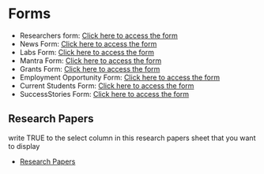 
# Forms

- Researchers form: [Click here to access the form](https://forms.gle/vy1PBRf58NDpCZiVA)
- News Form: [Click here to access the form](https://forms.gle/V2nKHTsRCiRAcyvt7)
- Labs Form: [Click here to access the form](https://forms.gle/HdDWP5bT7fmWE7icA)
- Mantra Form: [Click here to access the form](https://forms.gle/SggXF6wS2i4waBYg8)
- Grants Form: [Click here to access the form](https://forms.gle/jDLQSozrX9HThHEm6)
- Employment Opportunity Form: [Click here to access the form](https://forms.gle/XMvALAXaaUXVMKcc9)
- Current Students Form: [Click here to access the form](https://forms.gle/tzT1auzhpbPSHWDL7)
- SuccessStories Form: [Click here to access the form](https://forms.gle/1gkHjwRXRfJbdqVN7)
## Research Papers

write TRUE to the select column in this research papers sheet that you want to display
- [Research Papers](https://docs.google.com/spreadsheets/d/1UTVX6_wsak20TgdDfPv198mJ50MGH9HgtMDDWRGOtks/edit?usp=sharing)